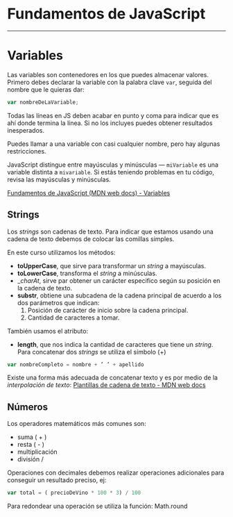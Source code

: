 
# <span style="font-size: 1.2em">Fundamentos de JavaScript</span>
---

# Variables
Las variables son contenedores en los que puedes almacenar valores. Primero debes declarar la variable con la palabra clave `var`, seguida del nombre que le quieras dar:
```JavaScript
var nombreDeLaVariable;
```
Todas las líneas en JS deben acabar en punto y coma para indicar que es ahí donde termina la línea. Si no los incluyes puedes obtener resultados inesperados.

Puedes llamar a una variable con casi cualquier nombre, pero hay algunas restricciones.

JavaScript distingue entre mayúsculas y minúsculas — `miVariable` es una variable distinta a `mivariable`. Si estás teniendo problemas en tu código, revisa las mayúsculas y minúsculas.

[Fundamentos de JavaScript (MDN web docs) - Variables](https://developer.mozilla.org/es/docs/Learn/Getting_started_with_the_web/JavaScript_basics#Variables)

## Strings

Los _strings_ son cadenas de texto. Para indicar que estamos usando una cadena de texto debemos de colocar las comillas simples.

En este curso utilizamos los métodos:
- __toUpperCase__, que sirve para transformar un _string_ a mayúsculas.
- __toLowerCase__, transforma el _string_ a minúsculas.
- __charAt_, sirve par obtener un carácter especifico según su posición en la cadena de texto.
- __substr__, obtiene una subcadena de la cadena principal de acuerdo a los dos parámetros que indican:
  1. Posición de carácter de inicio sobre la cadena principal.
  2. Cantidad de caracteres a tomar.

También usamos el atributo:
- __length__, que nos indica la cantidad de caracteres que tiene un _string_.
Para concatenar dos _strings_ se utiliza el símbolo (+)
```JavaScript
var nombreCompleto = nombre + ’ ’ + apellido
```

Existe una forma más adecuada de concatenar texto y es por medio de la _interpolación de texto_: [Plantillas de cadena de texto - MDN web docs](https://developer.mozilla.org/es/docs/Web/JavaScript/Referencia/template_strings#Summary)

## Números
Los operadores matemáticos más comunes son:
- suma ( + )
- resta ( - )
- multiplicación
- división /

Operaciones con decimales debemos realizar operaciones adicionales para conseguir un resultado preciso, ej:
```JavaScript
var total = ( precioDeVino * 100 * 3) / 100
```

Para redondear una operación se utiliza la función: Math.round

